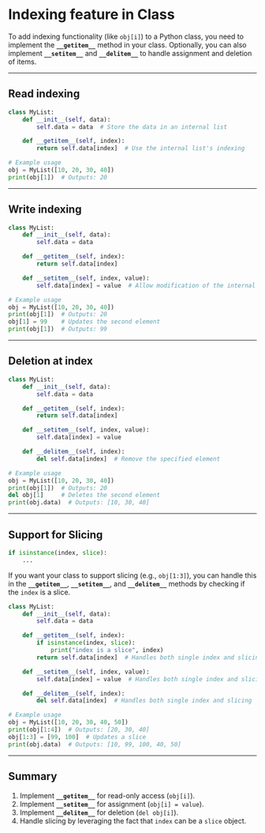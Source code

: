 # Indexing feature in Class

To add indexing functionality (like `obj[i]`) to a Python class, you need to implement the **`__getitem__`** method in your class. Optionally, you can also implement **`__setitem__`** and **`__delitem__`** to handle assignment and deletion of items.

---

## Read indexing

```python
class MyList:
    def __init__(self, data):
        self.data = data  # Store the data in an internal list

    def __getitem__(self, index):
        return self.data[index]  # Use the internal list's indexing

# Example usage
obj = MyList([10, 20, 30, 40])
print(obj[1])  # Outputs: 20
```

---

## Write indexing

```python
class MyList:
    def __init__(self, data):
        self.data = data

    def __getitem__(self, index):
        return self.data[index]

    def __setitem__(self, index, value):
        self.data[index] = value  # Allow modification of the internal list

# Example usage
obj = MyList([10, 20, 30, 40])
print(obj[1])  # Outputs: 20
obj[1] = 99    # Updates the second element
print(obj[1])  # Outputs: 99
```

---

## Deletion at index

```python
class MyList:
    def __init__(self, data):
        self.data = data

    def __getitem__(self, index):
        return self.data[index]

    def __setitem__(self, index, value):
        self.data[index] = value

    def __delitem__(self, index):
        del self.data[index]  # Remove the specified element

# Example usage
obj = MyList([10, 20, 30, 40])
print(obj[1])  # Outputs: 20
del obj[1]     # Deletes the second element
print(obj.data)  # Outputs: [10, 30, 40]
```

---

## Support for Slicing

```python
if isinstance(index, slice):
    ...
```

If you want your class to support slicing (e.g., `obj[1:3]`), you can handle this in the **`__getitem__`**, **`__setitem__`**, and **`__delitem__`** methods by checking if the `index` is a slice.

```python
class MyList:
    def __init__(self, data):
        self.data = data

    def __getitem__(self, index):
        if isinstance(index, slice):
            print("index is a slice", index)
        return self.data[index]  # Handles both single index and slicing

    def __setitem__(self, index, value):
        self.data[index] = value  # Handles both single index and slicing

    def __delitem__(self, index):
        del self.data[index]  # Handles both single index and slicing

# Example usage
obj = MyList([10, 20, 30, 40, 50])
print(obj[1:4])  # Outputs: [20, 30, 40]
obj[1:3] = [99, 100]  # Updates a slice
print(obj.data)  # Outputs: [10, 99, 100, 40, 50]
```

---

## Summary

1. Implement **`__getitem__`** for read-only access (`obj[i]`).
2. Implement **`__setitem__`** for assignment (`obj[i] = value`).
3. Implement **`__delitem__`** for deletion (`del obj[i]`).
4. Handle slicing by leveraging the fact that `index` can be a `slice` object.
